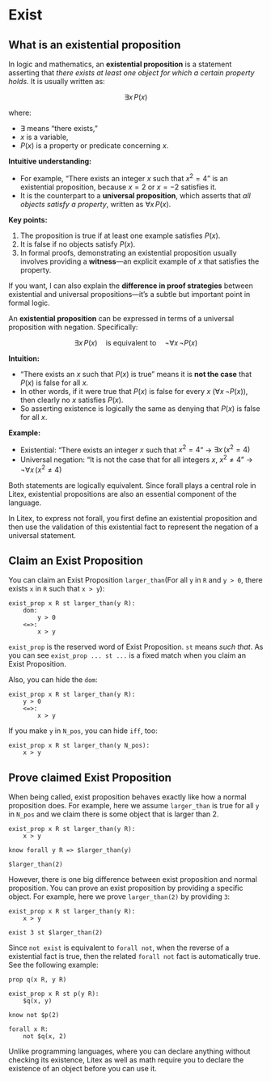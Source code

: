 # Exist

## What is an existential proposition

In logic and mathematics, an **existential proposition** is a statement asserting that *there exists at least one object for which a certain property holds*. It is usually written as:

$$
\exists x \, P(x)
$$

where:

* $\exists$ means “there exists,”
* $x$ is a variable,
* $P(x)$ is a property or predicate concerning $x$.

**Intuitive understanding:**

* For example, “There exists an integer $x$ such that $x^2 = 4$” is an existential proposition, because $x = 2$ or $x = -2$ satisfies it.
* It is the counterpart to a **universal proposition**, which asserts that *all objects satisfy a property*, written as $\forall x \, P(x)$.

**Key points:**

1. The proposition is true if at least one example satisfies $P(x)$.
2. It is false if no objects satisfy $P(x)$.
3. In formal proofs, demonstrating an existential proposition usually involves providing a **witness**—an explicit example of $x$ that satisfies the property.

If you want, I can also explain the **difference in proof strategies** between existential and universal propositions—it’s a subtle but important point in formal logic.

An **existential proposition** can be expressed in terms of a universal proposition with negation. Specifically:

$$
\exists x \, P(x) \quad \text{is equivalent to} \quad \neg \forall x \, \neg P(x)
$$

**Intuition:**

* “There exists an $x$ such that $P(x)$ is true” means it is **not the case** that $P(x)$ is false for all $x$.
* In other words, if it were true that $P(x)$ is false for every $x$ ($\forall x \, \neg P(x)$), then clearly no $x$ satisfies $P(x)$.
* So asserting existence is logically the same as denying that $P(x)$ is false for all $x$.

**Example:**

* Existential: “There exists an integer $x$ such that $x^2 = 4$” → $\exists x \, (x^2 = 4)$
* Universal negation: “It is not the case that for all integers $x$, $x^2 \neq 4$” → $\neg \forall x \, (x^2 \neq 4)$

Both statements are logically equivalent. Since forall plays a central role in Litex, existential propositions are also an essential component of the language.

In Litex, to express not forall, you first define an existential proposition and then use the validation of this existential fact to represent the negation of a universal statement.

## Claim an Exist Proposition

You can claim an Exist Proposition `larger_than`(For all `y` in `R` and `y > 0`, there exists `x` in `R` such that `x > y`):

```litex
exist_prop x R st larger_than(y R):
    dom:
        y > 0
    <=>:
        x > y
```
`exist_prop` is the reserved word of Exist Proposition. `st` means *such that*. As you can see `exist_prop ... st ...` is a fixed match when you claim an Exist Proposition. 

Also, you can hide the `dom`:

```litex
exist_prop x R st larger_than(y R):
    y > 0
    <=>:
        x > y
```

If you make `y` in `N_pos`, you can hide `iff`, too:

```litex
exist_prop x R st larger_than(y N_pos):
    x > y
```

## Prove claimed Exist Proposition

When being called, exist proposition behaves exactly like how a normal proposition does. For example, here we assume `larger_than` is true for all `y` in `N_pos` and we claim there is some object that is larger than 2.

```litex
exist_prop x R st larger_than(y R):
    x > y

know forall y R => $larger_than(y)

$larger_than(2)
```

However, there is one big difference between exist proposition and normal proposition. You can prove an exist proposition by providing a specific object. For example, here we prove `larger_than(2)` by providing `3`:

```litex
exist_prop x R st larger_than(y R):
    x > y

exist 3 st $larger_than(2)
```

Since `not exist` is equivalent to `forall not`, when the reverse of a existential fact is true, then the related `forall not` fact is automatically true. See the following example:

```litex
prop q(x R, y R)

exist_prop x R st p(y R):
    $q(x, y)

know not $p(2)

forall x R:
    not $q(x, 2)
```

Unlike programming languages, where you can declare anything without checking its existence, Litex as well as math require you to declare the existence of an object before you can use it.